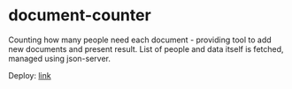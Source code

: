 # document-counter

Counting how many people need each document - providing tool to add new documents and present result. List of people and data itself is fetched, managed using json-server.

Deploy: [link](https://document-counter-mikheytsevna.netlify.app/)
